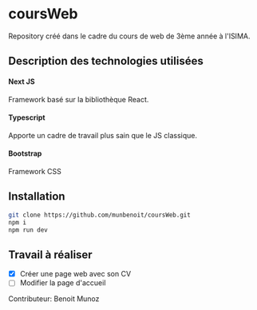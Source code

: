 # coursWeb

Repository créé dans le cadre du cours de web de 3ème année à l'ISIMA.

## Description des technologies utilisées

#### Next JS

Framework basé sur la bibliothèque React.

#### Typescript

Apporte un cadre de travail plus sain que le JS classique.

#### Bootstrap

Framework CSS

## Installation

```bash
git clone https://github.com/munbenoit/coursWeb.git
npm i
npm run dev
```

## Travail à réaliser

- [x] Créer une page web avec son CV
- [ ] Modifier la page d'accueil

Contributeur: Benoit Munoz
